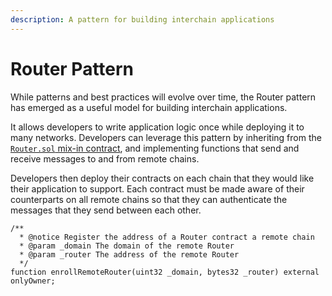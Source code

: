 ```yaml
---
description: A pattern for building interchain applications
---
```


# Router Pattern

While patterns and best practices will evolve over time, the Router pattern has emerged as a useful model for building interchain applications.

It allows developers to write application logic once while deploying it to many networks. Developers can leverage this pattern by inheriting from the [`Router.sol` mix-in contract](https://github.com/abacus-network/abacus-monorepo/blob/main/solidity/app/contracts/Router.sol), and implementing functions that send and receive messages to and from remote chains.

Developers then deploy their contracts on each chain that they would like their application to support. Each contract must be made aware of their counterparts on all remote chains so that they can authenticate the messages that they send between each other.

```solidity
/**
  * @notice Register the address of a Router contract a remote chain
  * @param _domain The domain of the remote Router
  * @param _router The address of the remote Router
  */
function enrollRemoteRouter(uint32 _domain, bytes32 _router) external onlyOwner;
```
